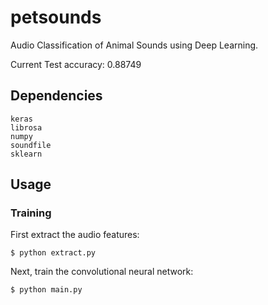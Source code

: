 # petsounds

Audio Classification of Animal Sounds using Deep Learning.

Current Test accuracy: 0.88749
## Dependencies

```
keras
librosa
numpy
soundfile
sklearn
```

## Usage

### Training

First extract the audio features:

```
$ python extract.py
```

Next, train the convolutional neural network:

```
$ python main.py
```